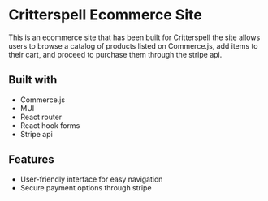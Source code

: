 # Critterspell Ecommerce Site
This is an ecommerce site that has been built for Critterspell the site allows users to browse a catalog of products listed on Commerce.js, add items to their cart, and proceed to purchase them through the stripe api.

## Built with
+ Commerce.js
+ MUI
+ React router
+ React hook forms
+ Stripe api

## Features
+ User-friendly interface for easy navigation
+ Secure payment options through stripe
